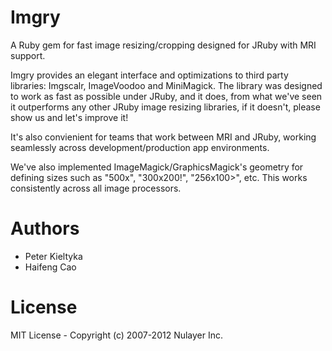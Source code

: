 # Imgry

A Ruby gem for fast image resizing/cropping designed for JRuby with MRI support.

Imgry provides an elegant interface and optimizations to third party libraries: Imgscalr, ImageVoodoo and MiniMagick. The library was designed to work as fast as possible under JRuby, and it does, from what we've seen it outperforms any other JRuby image resizing libraries, if it doesn't, please show us and let's improve it!

It's also convienient for teams that work between MRI and JRuby, working seamlessly across development/production app environments.

We've also implemented ImageMagick/GraphicsMagick's geometry for defining sizes such as "500x", "300x200!", "256x100>", etc. This works consistently across all image processors.

# Authors

* Peter Kieltyka
* Haifeng Cao

# License

MIT License - Copyright (c) 2007-2012 Nulayer Inc.
